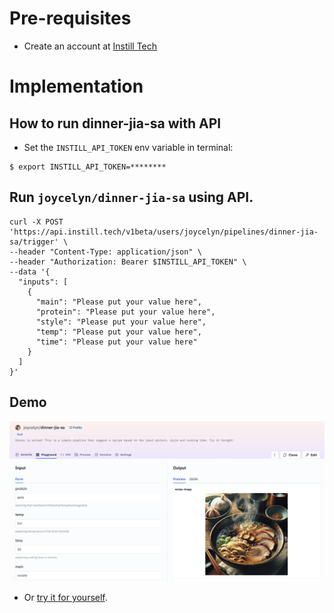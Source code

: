 # Pre-requisites
- Create an account at [Instill Tech](https://www.instill.tech)

# Implementation
## How to run dinner-jia-sa with API
- Set the `INSTILL_API_TOKEN` env variable in terminal:
```
$ export INSTILL_API_TOKEN=********
```


## Run `joycelyn/dinner-jia-sa` using API.
```
curl -X POST 'https://api.instill.tech/v1beta/users/joycelyn/pipelines/dinner-jia-sa/trigger' \
--header "Content-Type: application/json" \
--header "Authorization: Bearer $INSTILL_API_TOKEN" \
--data '{
  "inputs": [
    {
      "main": "Please put your value here",
      "protein": "Please put your value here",
      "style": "Please put your value here",
      "temp": "Please put your value here",
      "time": "Please put your value here"
    }
  ]
}'

```

## Demo
![Dinner Jia Sa demo](imgs/pipeline-demo.png?raw=true)
- Or [try it for yourself](https://instill.tech/joycelyn/pipelines/dinner-jia-sa/playground). 